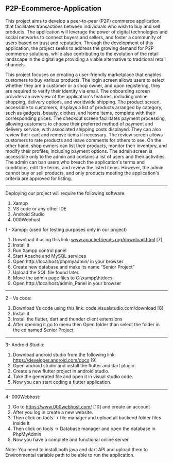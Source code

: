 P2P-Ecommerce-Application
-------------------------
This project aims to develop a peer-to-peer (P2P) commerce application that facilitates transactions between individuals who wish to buy and sell products. The application will leverage the power of digital technologies and social networks to connect buyers and sellers, and foster a community of users based on trust and reputation. Through the development of this application, the project seeks to address the growing demand for P2P commerce solutions, while also contributing to the evolution of the retail landscape in the digital age providing a viable alternative to traditional retail channels.

This project focuses on creating a user-friendly marketplace that enables customers to buy various products. The login screen allows users to select whether they are a customer or a shop owner, and upon registering, they are required to verify their identity via email. The onboarding screen provides an overview of the application's features, including online shopping, delivery options, and worldwide shipping. The product screen, accessible to customers, displays a list of products arranged by category, such as gadgets, beauty, clothes, and home items, complete with their corresponding prices. The checkout screen facilitates payment processing, allowing customers to choose their preferred method of payment and delivery service, with associated shipping costs displayed. They can also review their cart and remove items if necessary. The review screen allows customers to rate products and leave comments for others to see. On the other hand, shop owners can list their products, monitor their inventory, and modify their profiles, including payment options. The admin screen is accessible only to the admin and contains a list of users and their activities. The admin can ban users who breach the application's terms and conditions, edit the terms, and review the listed items. However, the admin cannot buy or sell products, and only products meeting the application's criteria are approved for listing.

--------------------------

Deploying our project will require the following software:
1. Xampp
2. VS code or any other IDE
3. Android Studio
4. 000Webhost

1 - Xampp: (used for testing purposes only in our project)

1. Download it using this link: www.apachefriends.org/download.html [7]
2. Install it
3. Run Xampp control panel
4. Start Apache and MySQL services
5. Open http://localhost/phpmyadmin/ in your browser
6. Create new database and make its name “Senior Project”
7. Upload the SQL file found later.
8. Move the admin page files to C:\xampp\htdocs
9. Open http://localhost/admin_Panel in your browser
------------------------------------------------------
2 – Vs code:
1. Download Vs code using this link: code.visualstudio.com/download [8]
2. Install it
3. Install the flutter, dart and thunder client extensions
4. After opening it go to menu then Open folder than select the folder in the cd named Senior Project.
--------------------------------------------------------
3- Android Studio:
1. Download android studio from the following link: https://developer.android.com/docs [9]
2. Open android studio and install the flutter and dart plugin.
3. Create a new flutter project in android studio.
4. Take the generated file and open it in visual studio code.
5. Now you can start coding a flutter application.
---------------------------------------------------------
4- 000Webhost:
1. Go to https://www.000webhost.com/ [10] and create an account
2. After you log in create a new website.
3. Then click on tools → file manager and upload all backend folder files inside it
4. Then click on tools → Database manager and open the database in PhpMyAdmin
5. Now you have a complete and functional online server.
   
Note: You need to install both java and dart API and upload them to Environmental variable path to be able to run the application.
